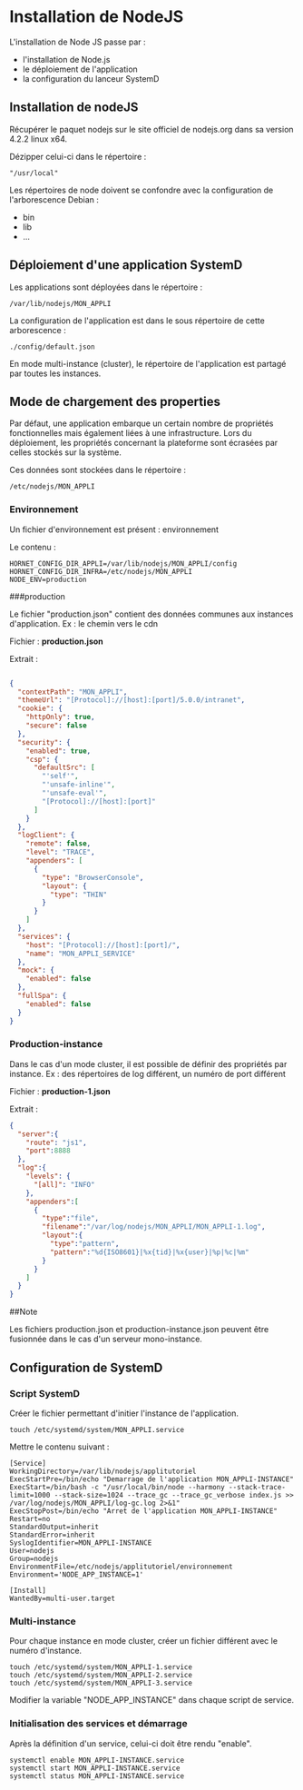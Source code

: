 # Installation de NodeJS

L'installation de Node JS passe par : 

- l'installation de Node.js
- le déploiement de l'application
- la configuration du lanceur SystemD

## Installation de nodeJS

Récupérer le paquet nodejs sur le site officiel de nodejs.org dans sa version 4.2.2 linux x64.

Dézipper celui-ci dans le répertoire : 

```shell
"/usr/local"
```

Les répertoires de node doivent se confondre avec la configuration de l'arborescence Debian : 

 - bin
 - lib
 - ...

## Déploiement d'une application SystemD  

Les applications sont déployées dans le répertoire : 

```shell
/var/lib/nodejs/MON_APPLI  
```

La configuration de l'application est dans le sous répertoire de cette arborescence : 

```shell
./config/default.json 
```

En mode multi-instance (cluster), le répertoire de l'application est partagé par toutes les instances. 

## Mode de chargement des properties 

Par défaut, une application embarque un certain nombre de propriétés fonctionnelles mais également liées à une infrastructure. Lors du déploiement, les propriétés concernant la plateforme sont écrasées par celles stockés sur la système.

Ces données sont stockées dans le répertoire :

```shell
/etc/nodejs/MON_APPLI
```  

### Environnement

Un fichier d'environnement est présent : environnement

Le contenu : 

```shell
HORNET_CONFIG_DIR_APPLI=/var/lib/nodejs/MON_APPLI/config
HORNET_CONFIG_DIR_INFRA=/etc/nodejs/MON_APPLI
NODE_ENV=production
```

###production

Le fichier "production.json" contient des données communes aux instances d'application. 
Ex : le chemin vers le cdn

Fichier : **production.json**

Extrait : 

```json

{
  "contextPath": "MON_APPLI",
  "themeUrl": "[Protocol]://[host]:[port]/5.0.0/intranet",
  "cookie": {
    "httpOnly": true,
    "secure": false
  },
  "security": {
    "enabled": true,
    "csp": {
      "defaultSrc": [
        "'self'",
        "'unsafe-inline'",
        "'unsafe-eval'",
        "[Protocol]://[host]:[port]"
      ]
    }
  },
  "logClient": {
    "remote": false,
    "level": "TRACE",
    "appenders": [
      {
        "type": "BrowserConsole",
        "layout": {
          "type": "THIN"
        }
      }
    ]
  },
  "services": {
    "host": "[Protocol]://[host]:[port]/",
    "name": "MON_APPLI_SERVICE"
  },
  "mock": {
    "enabled": false
  },
  "fullSpa": {
    "enabled": false
  }
}
```

### Production-instance

Dans le cas d'un mode cluster, il est possible de définir des propriétés par instance.
Ex : des répertoires de log différent, un numéro de port différent

Fichier : **production-1.json**

Extrait : 

```json 
{
  "server":{
    "route": "js1",
    "port":8888
  },
  "log":{
    "levels": {
      "[all]": "INFO"
    },
    "appenders":[
      {
        "type":"file",
        "filename":"/var/log/nodejs/MON_APPLI/MON_APPLI-1.log",
        "layout":{
          "type":"pattern",
          "pattern":"%d{ISO8601}|%x{tid}|%x{user}|%p|%c|%m"
        }
      }
    ]
  }
}

```
  
##Note

Les fichiers production.json et production-instance.json peuvent être fusionnée dans le cas d'un serveur mono-instance.
  
## Configuration de SystemD

### Script SystemD

Créer le fichier permettant d'initier l'instance de l'application.
  
```
touch /etc/systemd/system/MON_APPLI.service
```

Mettre le contenu suivant :

```shell
[Service]
WorkingDirectory=/var/lib/nodejs/applitutoriel
ExecStartPre=/bin/echo "Demarrage de l'application MON_APPLI-INSTANCE"
ExecStart=/bin/bash -c "/usr/local/bin/node --harmony --stack-trace-limit=1000 --stack-size=1024 --trace_gc --trace_gc_verbose index.js >> /var/log/nodejs/MON_APPLI/log-gc.log 2>&1"
ExecStopPost=/bin/echo "Arret de l'application MON_APPLI-INSTANCE"
Restart=no
StandardOutput=inherit
StandardError=inherit
SyslogIdentifier=MON_APPLI-INSTANCE
User=nodejs
Group=nodejs
EnvironmentFile=/etc/nodejs/applitutoriel/environnement
Environment='NODE_APP_INSTANCE=1'
 
[Install]
WantedBy=multi-user.target 
```

### Multi-instance

Pour chaque instance en mode cluster, créer un fichier différent avec le numéro d'instance.

```shell
touch /etc/systemd/system/MON_APPLI-1.service
touch /etc/systemd/system/MON_APPLI-2.service
touch /etc/systemd/system/MON_APPLI-3.service
```

Modifier la variable "NODE_APP_INSTANCE" dans chaque script de service.

### Initialisation des services et démarrage

Après la définition d'un service, celui-ci doit être rendu "enable".

```shell
systemctl enable MON_APPLI-INSTANCE.service
systemctl start MON_APPLI-INSTANCE.service
systemctl status MON_APPLI-INSTANCE.service
```

